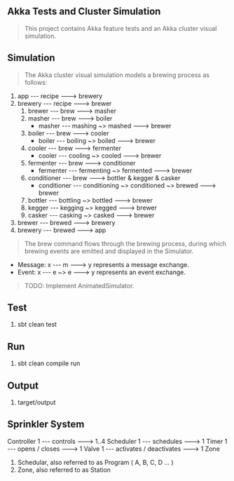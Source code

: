 Akka Tests and Cluster Simulation
---------------------------------
>This project contains Akka feature tests and an Akka cluster visual simulation.

Simulation
----------
>The Akka cluster visual simulation models a brewing process as follows:

1. app --- recipe ---> brewery
2. brewery --- recipe ---> brewer
    1. brewer --- brew ---> masher
    2. masher --- brew ---> boiler
        * masher --- mashing ~> mashed ---> brewer
    3. boiler --- brew ---> cooler
        * boiler --- boiling ~> boiled ---> brewer
    4. cooler --- brew ---> fermenter
        * cooler --- cooling ~> cooled ---> brewer
    5. fermenter --- brew ---> conditioner
        * fermenter --- fermenting ~> fermented ---> brewer
    6. conditioner --- brew ---> bottler & kegger & casker
        * conditioner --- conditioning ~> conditioned ~> brewed ---> brewer
    7. bottler --- bottling ~> bottled ---> brewer
    8. kegger --- kegging ~> kegged ---> brewer
    9. casker --- casking ~> casked ---> brewer
3. brewer --- brewed ---> brewery
4. brewery --- brewed ---> app

>The brew command flows through the brewing process, during which brewing events are emitted and displayed in the Simulator.

* Message: x --- m ---> y represents a message exchange.
* Event: x --- e ~> e ---> y represents an event exchange.

>TODO: Implement AnimatedSimulator.

Test
----
1. sbt clean test

Run
---
1. sbt clean compile run

Output
------
1. target/output

Sprinkler System
----------------

Controller 1 --- controls ---> 1..4 Scheduler 1 --- schedules ---> 1 Timer 1 --- opens / closes ---> 1 Valve 1 --- activates / deactivates ---> 1 Zone

1. Schedular, also referred to as Program ( A, B, C, D ... )
2. Zone, also referred to as Station